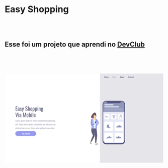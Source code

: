 <h1>Easy Shopping</h1>
<br>
<br>
<h2>Esse foi um projeto que aprendi no <a href="https://rodolfomori.com.br/devclub">DevClub</a><h2/>
<br>
<br>
<img src="https://github.com/AnaCNunes/Easy-shopping/blob/main/assets/desktop.png?raw=true" />
